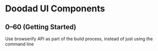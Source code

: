 # Doodad UI Components

## 0–60 (Getting Started)




Use browserify API as part of the build process, instead of just using the command line